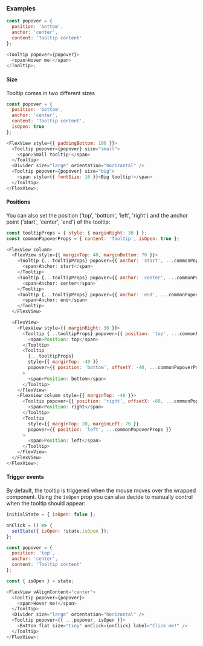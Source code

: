### Examples

```js
const popover = {
  position: 'bottom',
  anchor: 'center',
  content: 'Tooltip content'
};

<Tooltip popover={popover}>
  <span>Hover me!</span>
</Tooltip>;
```

#### Size

Tooltip comes in two different sizes

```js
const popover = {
  position: 'bottom',
  anchor: 'center',
  content: 'Tooltip content',
  isOpen: true
};

<FlexView style={{ paddingBottom: 100 }}>
  <Tooltip popover={popover} size="small">
    <span>Small tooltip!</span>
  </Tooltip>
  <Divider size="large" orientation="horizontal" />
  <Tooltip popover={popover} size="big">
    <span style={{ fontSize: 16 }}>Big tooltip!</span>
  </Tooltip>
</FlexView>;
```

#### Positions

You can also set the position ('top', 'bottom', 'left', 'right') and the anchor point ('start', 'center', 'end') of the tooltip:

```js
const tooltipProps = { style: { marginRight: 30 } };
const commonPopoverProps = { content: 'Tooltip', isOpen: true };

<FlexView column>
  <FlexView style={{ marginTop: 40, marginBottom: 70 }}>
    <Tooltip {...tooltipProps} popover={{ anchor: 'start', ...commonPopoverProps }}>
      <span>Anchor: start</span>
    </Tooltip>
    <Tooltip {...tooltipProps} popover={{ anchor: 'center', ...commonPopoverProps }}>
      <span>Anchor: center</span>
    </Tooltip>
    <Tooltip {...tooltipProps} popover={{ anchor: 'end', ...commonPopoverProps }}>
      <span>Anchor: end</span>
    </Tooltip>
  </FlexView>

  <FlexView>
    <FlexView style={{ marginRight: 30 }}>
      <Tooltip {...tooltipProps} popover={{ position: 'top', ...commonPopoverProps }}>
        <span>Position: top</span>
      </Tooltip>
      <Tooltip
        {...tooltipProps}
        style={{ marginTop: -40 }}
        popover={{ position: 'bottom', offsetY: -40, ...commonPopoverProps }}
      >
        <span>Position: bottom</span>
      </Tooltip>
    </FlexView>
    <FlexView column style={{ marginTop: -40 }}>
      <Tooltip popover={{ position: 'right', offsetX: -60, ...commonPopoverProps }}>
        <span>Position: right</span>
      </Tooltip>
      <Tooltip
        style={{ marginTop: 20, marginLeft: 70 }}
        popover={{ position: 'left', ...commonPopoverProps }}
      >
        <span>Position: left</span>
      </Tooltip>
    </FlexView>
  </FlexView>
</FlexView>;
```

#### Trigger events

By default, the tooltip is triggered when the mouse moves over the wrapped component. Using the `isOpen` prop you can also decide to manually control when the tooltip should appear:

```js
initialState = { isOpen: false };

onClick = () => {
  setState({ isOpen: !state.isOpen });
};

const popover = {
  position: 'top',
  anchor: 'center',
  content: 'Tooltip content'
};

const { isOpen } = state;

<FlexView vAlignContent="center">
  <Tooltip popover={popover}>
    <span>Hover me!</span>
  </Tooltip>
  <Divider size="large" orientation="horizontal" />
  <Tooltip popover={{ ...popover, isOpen }}>
    <Button flat size="tiny" onClick={onClick} label="Click me!" />
  </Tooltip>
</FlexView>;
```
